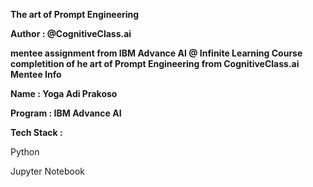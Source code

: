 **The art of Prompt Engineering**

**Author : @CognitiveClass.ai**

**mentee assignment from IBM Advance AI @ Infinite Learning Course completition of he art of Prompt Engineering from CognitiveClass.ai
Mentee Info**

**Name : Yoga Adi Prakoso**

**Program : IBM Advance AI**

**Tech Stack :**

  Python
  
  Jupyter Notebook
